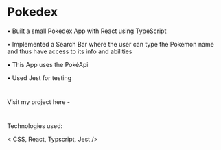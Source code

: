 # Pokedex

•	Built a small Pokedex App with React using TypeScript

• Implemented a Search Bar where the user can type the Pokemon name and thus have access to its info and abilities

•	This App uses the PokéApi

•	Used Jest for testing
#
Visit my project here - 
#
Technologies used: 

< CSS, React, Typscript, Jest />

